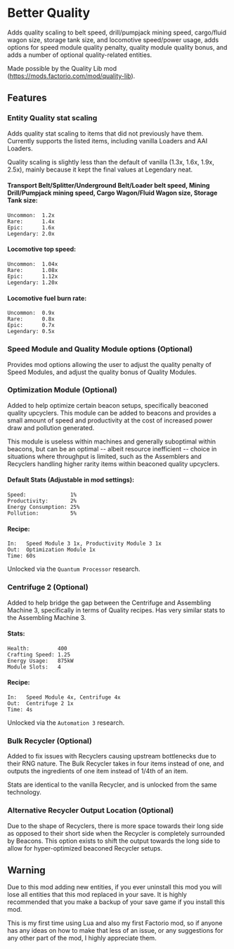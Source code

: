 # Better Quality
Adds quality scaling to belt speed, drill/pumpjack mining speed, cargo/fluid wagon size, storage tank size, and locomotive speed/power usage, adds options for speed module quality penalty, quality module quality bonus, and adds a number of optional quality-related entities.

Made possible by the Quality Lib mod (https://mods.factorio.com/mod/quality-lib).

## Features

### Entity Quality stat scaling

Adds quality stat scaling to items that did not previously have them. Currently supports the listed items, including vanilla Loaders and AAI Loaders.

Quality scaling is slightly less than the default of vanilla (1.3x, 1.6x, 1.9x, 2.5x), mainly because it kept the final values at Legendary neat.

#### Transport Belt/Splitter/Underground Belt/Loader belt speed, Mining Drill/Pumpjack mining speed, Cargo Wagon/Fluid Wagon size, Storage Tank size:

    Uncommon:  1.2x
    Rare:      1.4x
    Epic:      1.6x
    Legendary: 2.0x

#### Locomotive top speed:

    Uncommon:  1.04x
    Rare:      1.08x
    Epic:      1.12x
    Legendary: 1.20x

#### Locomotive fuel burn rate:

    Uncommon:  0.9x
    Rare:      0.8x
    Epic:      0.7x
    Legendary: 0.5x

### Speed Module and Quality Module options (Optional)
Provides mod options allowing the user to adjust the quality penalty of Speed Modules, and adjust the quality bonus of Quality Modules.

### Optimization Module (Optional)

Added to help optimize certain beacon setups, specifically beaconed quality upcyclers. This module can be added to beacons and provides a small amount of speed and productivity at the cost of increased power draw and pollution generated.

This module is useless within machines and generally suboptimal within beacons, but can be an optimal -- albeit resource inefficient -- choice in situations where throughput is limited, such as the Assemblers and Recyclers handling higher rarity items within beaconed quality upcyclers.

#### Default Stats (Adjustable in mod settings):

    Speed:              1%
    Productivity:       2%
    Energy Consumption: 25%
    Pollution:          5%

#### Recipe:

    In:   Speed Module 3 1x, Productivity Module 3 1x
    Out:  Optimization Module 1x
    Time: 60s

Unlocked via the `Quantum Processor` research.

### Centrifuge 2 (Optional)

Added to help bridge the gap between the Centrifuge and Assembling Machine 3, specifically in terms of Quality recipes. Has very similar stats to the Assembling Machine 3.

#### Stats:

    Health:         400
    Crafting Speed: 1.25
    Energy Usage:   875kW
    Module Slots:   4

#### Recipe:

    In:   Speed Module 4x, Centrifuge 4x
    Out:  Centrifuge 2 1x
    Time: 4s

Unlocked via the `Automation 3` research.

### Bulk Recycler (Optional)

Added to fix issues with Recyclers causing upstream bottlenecks due to their RNG nature. The Bulk Recycler takes in four items instead of one, and outputs the ingredients of one item instead of 1/4th of an item.

Stats are identical to the vanilla Recycler, and is unlocked from the same technology.

### Alternative Recycler Output Location (Optional)

Due to the shape of Recyclers, there is more space towards their long side as opposed to their short side when the Recycler is completely surrounded by Beacons. This option exists to shift the output towards the long side to allow for hyper-optimized beaconed Recycler setups.

## Warning

Due to this mod adding new entities, if you ever uninstall this mod you will lose all entities that this mod replaced in your save. It is highly recommended that you make a backup of your save game if you install this mod.

This is my first time using Lua and also my first Factorio mod, so if anyone has any ideas on how to make that less of an issue, or any suggestions for any other part of the mod, I highly appreciate them.